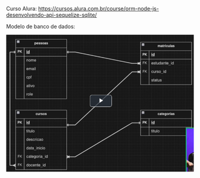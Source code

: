 Curso Alura: https://cursos.alura.com.br/course/orm-node-js-desenvolvendo-api-sequelize-sqlite/

Modelo de banco de dados:

![banco de dados](/modelo_banco_dados.png)
